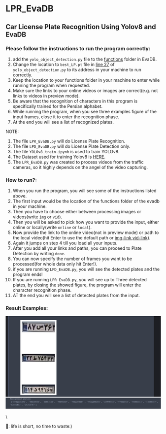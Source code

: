 # LPR_EvaDB
## Car License Plate Recognition Using Yolov8 and EvaDB

### Please follow the instructions to run the program correctly:
  1. add the `yolo_object_detection.py` file to the [functions](https://github.com/georgia-tech-db/evadb/tree/master/evadb/functions) folder in EvaDB.
  2. Change the location to `best_LP.pt` file in [line 27](https://github.com/mohammadhosseinipour/LPR_EvaDB/blob/main/yolo_object_detection.py#L27) of `yolo_object_detection.py` to its address in your machine to run correctly.
  3. Keep the location to your functions folder in your machine to enter while running the program when requested.
  4. Make sure the links to your online videos or images are correct(e.g. not links to videos in preview mode).
  5. Be aware that the recognition of characters in this program is specifically trained for the Persian alphabet.
  6. While running the program, when you see three examples figure of the input frames, close it to enter the recognition phase.
  7. At the end you will see a list of recognized plates.

NOTE: 
  1. The file `LPR_EvaDB.py` will do License Plate Recognition.
  2. The file `LPD_EvaDB.py` will do License Plate Detection only.
  3. The file `YOLOv8_train.ipynb` is used to train YOLOv8.
  4. The Dataset used for training Yolov8 is [HERE](https://universe.roboflow.com/university-of-padova-gfi4l/lpr-zlj3c).
  5. The `LPR_EvaDB.py` was created to process videos from the traffic cameras, so it highly depends on the angel of the video capturing.

### How to run?:
  1. When you run the program, you will see some of the instructions listed above.
  2. The first input would be the location of the functions folder of the evadb in your machine.
  3. Then you have to choose either between processing images or videos(write `img` or `vid`).
  4. Then you will be asked to pick how you want to provide the input, either online or locally(write `online` or `local`).
  5. Now provide the link to the online video(not in preview mode) or path to the local video(hit Enter to use the default path or [img-link](https://www.dropbox.com/scl/fi/1nls2y7neow6x42yra6ak/000005.png?rlkey=gwabhlhr3m6tgl1svgwcxt6xv&dl=1),[vid-link](https://www.dropbox.com/scl/fi/41zosrmwg1asbjfazsts8/test2.mp4?rlkey=r3dlhhmxs63b4x7drv02x4fj3&dl=1)).
  6. Again it jumps on step 4 till you load all your inputs.
  7. After you add all your links and paths, you can proceed to Plate Detection by writing `done`.
  8. You can now specify the number of frames you want to be processed(for whole data only hit Enter!).
  9. if you are running `LPD_EvaDB.py`, you will see the detected plates and the program ends!
  10. If you are running `LPR_EvaDB.py`, you will see up to Three detected plates, by closing the showed figure, the program will enter the character recognition phase.
  11. AT the end you will see a list of detected plates from the input.
### Result Examples:
![plates](./results/plates.png)
![plate_nums](./results/plate_nums.png)

\



👻: life is short, no time to waste:)
